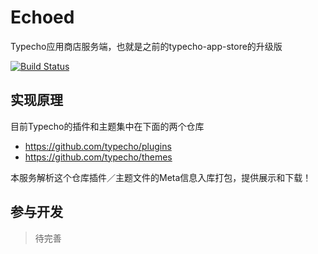 Echoed
==========================

Typecho应用商店服务端，也就是之前的typecho-app-store的升级版

[![Build Status](https://travis-ci.org/chekun/echoed.svg?branch=master)](https://travis-ci.org/chekun/echoed)

## 实现原理

目前Typecho的插件和主题集中在下面的两个仓库

- https://github.com/typecho/plugins
- https://github.com/typecho/themes

本服务解析这个仓库插件／主题文件的Meta信息入库打包，提供展示和下载！

## 参与开发

> 待完善